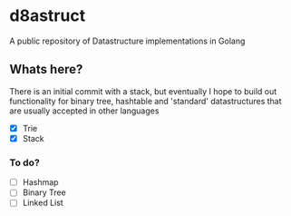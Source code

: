 # d8astruct
A public repository of Datastructure implementations in Golang 

## Whats here?
There is an initial commit with a stack, but eventually I hope to build out functionality for binary tree, hashtable and 'standard' datastructures that are usually accepted in other languages
- [x] Trie
- [x] Stack

### To do?
- [ ] Hashmap
- [ ] Binary Tree
- [ ] Linked List
